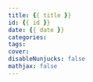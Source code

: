 ```yaml
---
title: {{ title }}
id: {{ id }}
date: {{ date }}
categories:
tags:
cover:
disableNunjucks: false
mathjax: false
---
```

